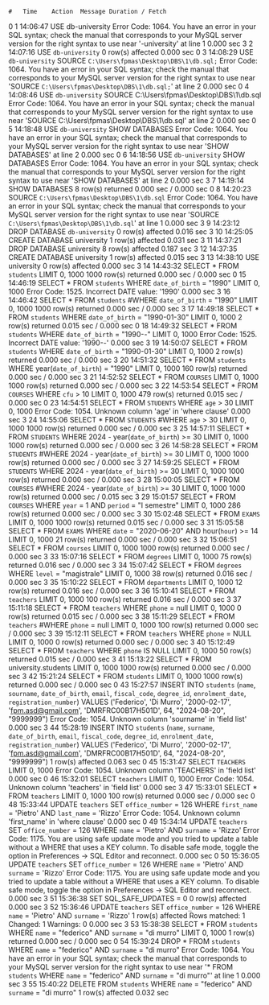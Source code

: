 	#	Time	Action	Message	Duration / Fetch
0	1	14:06:47	USE db-university	Error Code: 1064. You have an error in your SQL syntax; check the manual that corresponds to your MySQL server version for the right syntax to use near '-university' at line 1	0.000 sec
3	2	14:07:16	USE `db-university`	0 row(s) affected	0.000 sec
0	3	14:08:29	USE `db-university`
 SOURCE `C:\Users\fpmas\Desktop\DBS\1\db.sql;`	Error Code: 1064. You have an error in your SQL syntax; check the manual that corresponds to your MySQL server version for the right syntax to use near 'SOURCE `C:\Users\fpmas\Desktop\DBS\1\db.sql;`' at line 2	0.000 sec
0	4	14:08:46	USE `db-university`
 SOURCE C:\Users\fpmas\Desktop\DBS\1\db.sql	Error Code: 1064. You have an error in your SQL syntax; check the manual that corresponds to your MySQL server version for the right syntax to use near 'SOURCE C:\Users\fpmas\Desktop\DBS\1\db.sql' at line 2	0.000 sec
0	5	14:18:48	USE `db-university`
 SHOW DATABASES	Error Code: 1064. You have an error in your SQL syntax; check the manual that corresponds to your MySQL server version for the right syntax to use near 'SHOW DATABASES' at line 2	0.000 sec
0	6	14:18:56	USE `db-university`
 SHOW DATABASES	Error Code: 1064. You have an error in your SQL syntax; check the manual that corresponds to your MySQL server version for the right syntax to use near 'SHOW DATABASES' at line 2	0.000 sec
3	7	14:19:14	SHOW DATABASES	8 row(s) returned	0.000 sec / 0.000 sec
0	8	14:20:23	SOURCE `C:\Users\fpmas\Desktop\DBS\1\db.sql`	Error Code: 1064. You have an error in your SQL syntax; check the manual that corresponds to your MySQL server version for the right syntax to use near 'SOURCE `C:\Users\fpmas\Desktop\DBS\1\db.sql`' at line 1	0.000 sec
3	9	14:23:12	DROP DATABASE `db-university`	0 row(s) affected	0.016 sec
3	10	14:25:05	CREATE DATABASE university	1 row(s) affected	0.031 sec
3	11	14:37:21	DROP DATABASE university	8 row(s) affected	0.187 sec
3	12	14:37:35	CREATE DATABASE university	1 row(s) affected	0.015 sec
3	13	14:38:10	USE university	0 row(s) affected	0.000 sec
3	14	14:43:32	SELECT *
 FROM `students`
 LIMIT 0, 1000	1000 row(s) returned	0.000 sec / 0.000 sec
0	15	14:46:19	SELECT *
 FROM `students`
 WHERE `date_of_birth` = "1990"
 LIMIT 0, 1000	Error Code: 1525. Incorrect DATE value: '1990'	0.000 sec
3	16	14:46:42	SELECT *
 FROM `students`
 #WHERE `date_of_birth` = "1990"
 LIMIT 0, 1000	1000 row(s) returned	0.000 sec / 0.000 sec
3	17	14:49:18	SELECT *
 FROM `students`
 WHERE `date_of_birth` = "1990-01-30"
 LIMIT 0, 1000	2 row(s) returned	0.015 sec / 0.000 sec
0	18	14:49:32	SELECT *
 FROM `students`
 WHERE `date_of_birth` = "1990-*-*"
 LIMIT 0, 1000	Error Code: 1525. Incorrect DATE value: '1990-*-*'	0.000 sec
3	19	14:50:07	SELECT *
 FROM `students`
 WHERE `date_of_birth` = "1990-01-30"
 LIMIT 0, 1000	2 row(s) returned	0.000 sec / 0.000 sec
3	20	14:51:32	SELECT *
 FROM `students`
 WHERE year(`date_of_birth`) = "1990"
 LIMIT 0, 1000	160 row(s) returned	0.000 sec / 0.000 sec
3	21	14:52:52	SELECT *
 FROM `COURSES`
 LIMIT 0, 1000	1000 row(s) returned	0.000 sec / 0.000 sec
3	22	14:53:54	SELECT *
 FROM `COURSES`
 WHERE `cfu` > 10
 LIMIT 0, 1000	479 row(s) returned	0.015 sec / 0.000 sec
0	23	14:54:51	SELECT *
 FROM `STUDENTS`
 WHERE `age` > 30
 LIMIT 0, 1000	Error Code: 1054. Unknown column 'age' in 'where clause'	0.000 sec
3	24	14:55:06	SELECT *
 FROM `STUDENTS`
 #WHERE `age` > 30
 LIMIT 0, 1000	1000 row(s) returned	0.000 sec / 0.000 sec
3	25	14:57:11	SELECT *
 FROM `STUDENTS`
 WHERE 2024 - year(`date_of_birth`) >= 30
 LIMIT 0, 1000	1000 row(s) returned	0.000 sec / 0.000 sec
3	26	14:58:28	SELECT *
 FROM `STUDENTS`
 #WHERE 2024 - year(`date_of_birth`) >= 30
 LIMIT 0, 1000	1000 row(s) returned	0.000 sec / 0.000 sec
3	27	14:59:25	SELECT *
 FROM `STUDENTS`
 WHERE 2024 - year(`date_of_birth`) >= 30
 LIMIT 0, 1000	1000 row(s) returned	0.000 sec / 0.000 sec
3	28	15:00:05	SELECT *
 FROM `COURSES`
 #WHERE 2024 - year(`date_of_birth`) >= 30
 LIMIT 0, 1000	1000 row(s) returned	0.000 sec / 0.015 sec
3	29	15:01:57	SELECT *
 FROM `COURSES`
 WHERE `year` = 1
 AND `period` = "I semestre"
 LIMIT 0, 1000	286 row(s) returned	0.000 sec / 0.000 sec
3	30	15:02:48	SELECT *
 FROM `EXAMS`
 LIMIT 0, 1000	1000 row(s) returned	0.015 sec / 0.000 sec
3	31	15:05:58	SELECT *
 FROM `EXAMS`
 WHERE `date` = "2020-06-20"
 AND hour(`hour`) >= 14
 LIMIT 0, 1000	21 row(s) returned	0.000 sec / 0.000 sec
3	32	15:06:51	SELECT *
 FROM `courses`
 LIMIT 0, 1000	1000 row(s) returned	0.000 sec / 0.000 sec
3	33	15:07:16	SELECT *
 FROM `degrees`
 LIMIT 0, 1000	75 row(s) returned	0.016 sec / 0.000 sec
3	34	15:07:42	SELECT *
 FROM `degrees`
 WHERE `level` = "magistrale"
 LIMIT 0, 1000	38 row(s) returned	0.016 sec / 0.000 sec
3	35	15:10:22	SELECT *
 FROM `departments`
 LIMIT 0, 1000	12 row(s) returned	0.016 sec / 0.000 sec
3	36	15:10:41	SELECT *
 FROM `teachers`
 LIMIT 0, 1000	100 row(s) returned	0.016 sec / 0.000 sec
3	37	15:11:18	SELECT *
 FROM `teachers`
 WHERE `phone` = null
 LIMIT 0, 1000	0 row(s) returned	0.015 sec / 0.000 sec
3	38	15:11:29	SELECT *
 FROM `teachers`
 #WHERE `phone` = null
 LIMIT 0, 1000	100 row(s) returned	0.000 sec / 0.000 sec
3	39	15:12:11	SELECT *
 FROM `teachers`
 WHERE `phone` = NULL
 LIMIT 0, 1000	0 row(s) returned	0.000 sec / 0.000 sec
3	40	15:12:49	SELECT *
 FROM `teachers`
 WHERE `phone` IS NULL
 LIMIT 0, 1000	50 row(s) returned	0.015 sec / 0.000 sec
3	41	15:13:22	SELECT * FROM university.students
 LIMIT 0, 1000	1000 row(s) returned	0.000 sec / 0.000 sec
3	42	15:21:24	SELECT *
 FROM `students`
 LIMIT 0, 1000	1000 row(s) returned	0.000 sec / 0.000 sec
0	43	15:27:57	INSERT INTO `students` (`name`, `sourname`, `date_of_birth`, `email`, `fiscal_code`, `degree_id`, `enrolment_date`, `registration_number`)
 VALUES ('Federico', 'Di Murro', '2000-02-17', 'fpm.asd@gmail.com', 'DMRFRC00B17H501D', 64, "2024-08-20", "9999999")	Error Code: 1054. Unknown column 'sourname' in 'field list'	0.000 sec
3	44	15:28:19	INSERT INTO `students` (`name`, `surname`, `date_of_birth`, `email`, `fiscal_code`, `degree_id`, `enrolment_date`, `registration_number`)
 VALUES ('Federico', 'Di Murro', '2000-02-17', 'fpm.asd@gmail.com', 'DMRFRC00B17H501D', 64, "2024-08-20", "9999999")	1 row(s) affected	0.063 sec
0	45	15:31:47	SELECT `TEACHERS`
 LIMIT 0, 1000	Error Code: 1054. Unknown column 'TEACHERS' in 'field list'	0.000 sec
0	46	15:32:01	SELECT `teachers`
 LIMIT 0, 1000	Error Code: 1054. Unknown column 'teachers' in 'field list'	0.000 sec
3	47	15:33:01	SELECT *
 FROM `teachers`
 LIMIT 0, 1000	100 row(s) returned	0.000 sec / 0.000 sec
0	48	15:33:44	UPDATE `teachers`
 SET `office_number` = 126
 WHERE `first_name` = 'Pietro' AND `last_name` = 'Rizzo'	Error Code: 1054. Unknown column 'first_name' in 'where clause'	0.000 sec
0	49	15:34:14	UPDATE `teachers`
 SET `office_number` = 126
 WHERE `name` = 'Pietro' AND `surname` = 'Rizzo'	Error Code: 1175. You are using safe update mode and you tried to update a table without a WHERE that uses a KEY column. 
 To disable safe mode, toggle the option in Preferences -> SQL Editor and reconnect.	0.000 sec
0	50	15:36:05	UPDATE `teachers`
 SET `office_number` = 126
 WHERE `name` = 'Pietro' AND `surname` = 'Rizzo'	Error Code: 1175. You are using safe update mode and you tried to update a table without a WHERE that uses a KEY column. 
 To disable safe mode, toggle the option in Preferences -> SQL Editor and reconnect.	0.000 sec
3	51	15:36:38	SET SQL_SAFE_UPDATES = 0	0 row(s) affected	0.000 sec
3	52	15:36:46	UPDATE `teachers`
 SET `office_number` = 126
 WHERE `name` = 'Pietro' AND `surname` = 'Rizzo'	1 row(s) affected
 Rows matched: 1  Changed: 1  Warnings: 0	0.000 sec
3	53	15:38:38	SELECT *
 FROM `students`
 WHERE `name` = "federico"
 AND `surname` = "di murro"
 LIMIT 0, 1000	1 row(s) returned	0.000 sec / 0.000 sec
0	54	15:39:24	DROP *
 FROM `students`
 WHERE `name` = "federico"
 AND `surname` = "di murro"	Error Code: 1064. You have an error in your SQL syntax; check the manual that corresponds to your MySQL server version for the right syntax to use near '*
 FROM `students`
 WHERE `name` = "federico"
 AND `surname` = "di murro"' at line 1	0.000 sec
3	55	15:40:22	DELETE FROM `students`
 WHERE `name` = "federico"
 AND `surname` = "di murro"	1 row(s) affected	0.032 sec